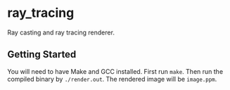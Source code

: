 # ray_tracing
Ray casting and ray tracing renderer.
## Getting Started
You will need to have Make and GCC installed. First run `make`. Then run the compiled binary by `./render.out`. The rendered image will be `image.ppm`.
